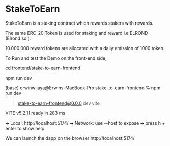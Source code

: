 # StakeToEarn

StakeToEarn is a staking contract which rewards stakers with rewards.

The same ERC-20 Token is used for staking and reward i.e ELROND (Elrond.sol).

10.000.000 reward tokens are allocated with a daily emission of 1000 token.

To Run and test the Demo on the front-end side, 

cd frontend/stake-to-earn-frontend

npm run dev

(base) erwinwijaya@Erwins-MacBook-Pro stake-to-earn-frontend % npm run dev                   

> stake-to-earn-frontend@0.0.0 dev
> vite

  VITE v5.2.11  ready in 283 ms

  ➜  Local:   http://localhost:5174/
  ➜  Network: use --host to expose
  ➜  press h + enter to show help

We can launch the dapp on the browser http://localhost:5174/

